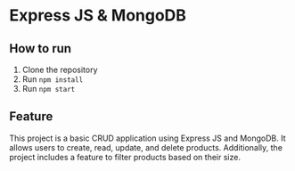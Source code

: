 # Express JS & MongoDB

## How to run

1. Clone the repository
2. Run `npm install`
3. Run `npm start`

## Feature

This project is a basic CRUD application using Express JS and MongoDB. It allows users to create, read, update, and delete products. Additionally, the project includes a feature to filter products based on their size.
